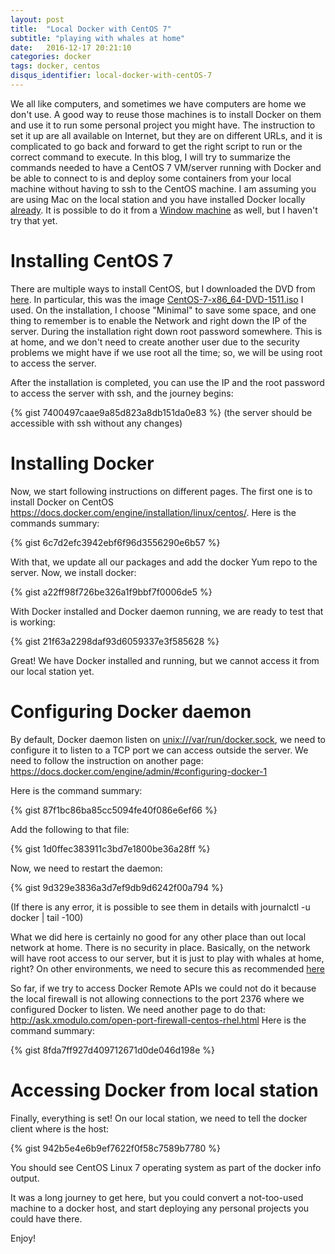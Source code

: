 ```yaml
---
layout: post
title:  "Local Docker with CentOS 7"
subtitle: "playing with whales at home"
date:   2016-12-17 20:21:10
categories: docker
tags: docker, centos
disqus_identifier: local-docker-with-centOS-7
---
```

We all like computers, and sometimes we have computers are home we don't use. A good way to reuse those machines is to install Docker on them and use it to run some personal project you might have. The instruction to set it up are all available on Internet, but they are on different URLs, and it is complicated to go back and forward to get the right script to run or the correct command to execute. In this blog, I will try to summarize the commands needed to have a CentOS 7 VM/server running with Docker and be able to connect to is and deploy some containers from your local machine without having to ssh to the CentOS machine. I am assuming you are using Mac on the local station and you have installed Docker locally [already](https://docs.docker.com/engine/installation/mac/). It is possible to do it from a [Window machine](https://docs.docker.com/engine/installation/windows/) as well, but I haven't try that yet. 

# Installing CentOS 7
There are multiple ways to install CentOS, but I downloaded the DVD from [here](https://www.centos.org/download/). In particular, this was the image [CentOS-7-x86_64-DVD-1511.iso](http://isoredirect.centos.org/centos/7/isos/x86_64/CentOS-7-x86_64-DVD-1511.iso) I used. On the installation, I choose "Minimal" to save some space, and one thing to remember is to enable the Network and right down the IP of the server. During the installation right down root password somewhere. This is at home, and we don't need to create another user due to the security problems we might have if we use root all the time; so, we will be using root to access the server.

After the installation is completed, you can use the IP and the root password to access the server with ssh, and the journey begins:

{% gist 7400497caae9a85d823a8db151da0e83 %}
(the server should be accessible with ssh without any changes)

# Installing Docker
Now, we start following instructions on different pages. The first one is to install Docker on CentOS <https://docs.docker.com/engine/installation/linux/centos/>. Here is the commands summary:

{% gist 6c7d2efc3942ebf6f96d3556290e6b57 %}

With that, we update all our packages and add the docker Yum repo to the server. Now, we install docker:

{% gist a22ff98f726be326a1f9bbf7f0006de5 %}

With Docker installed and Docker daemon running, we are ready to test that is working:

{% gist 21f63a2298daf93d6059337e3f585628 %}

Great! We have Docker installed and running, but we cannot access it from our local station yet. 

# Configuring Docker daemon
By default, Docker daemon listen on [unix:///var/run/docker.sock](https://docs.docker.com/engine/reference/api/docker_remote_api/), we need to configure it to listen to a TCP port we can access outside the server. We need to follow the instruction on another page: <https://docs.docker.com/engine/admin/#configuring-docker-1>

Here is the command summary:

{% gist 87f1bc86ba85cc5094fe40f086e6ef66 %}

Add the following to that file:

{% gist 1d0ffec383911c3bd7e1800be36a28ff %}

Now, we need to restart the daemon:

{% gist 9d329e3836a3d7ef9db9d6242f00a794 %}

(If there is any error, it is possible to see them in details with journalctl -u docker | tail -100)

What we did here is certainly no good for any other place than out local network at home. There is no security in place. Basically, on the network will have root access to our server, but it is just to play with whales at home, right? On other environments, we need to secure this as recommended [here](https://docs.docker.com/engine/admin/#configuring-docker-1)

So far, if we try to access Docker Remote APIs we could not do it because the local firewall is not allowing connections to the port 2376 where we configured Docker to listen. We need another page to do that: <http://ask.xmodulo.com/open-port-firewall-centos-rhel.html>
Here is the command summary:

{% gist 8fda7ff927d409712671d0de046d198e %}

# Accessing Docker from local station

Finally, everything is set! On our local station, we need to tell the docker client where is the host:

{% gist 942b5e4e6b9ef7622f0f58c7589b7780 %}

You should see CentOS Linux 7 operating system as part of the docker info output.

It was a long journey to get here, but you could convert a not-too-used machine to a docker host, and start deploying any personal projects you could have there. 

Enjoy!


